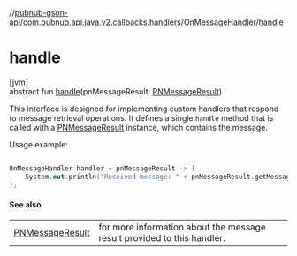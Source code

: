 //[pubnub-gson-api](../../../index.md)/[com.pubnub.api.java.v2.callbacks.handlers](../index.md)/[OnMessageHandler](index.md)/[handle](handle.md)

# handle

[jvm]\
abstract fun [handle](handle.md)(pnMessageResult: [PNMessageResult](../../../../../pubnub-kotlin/pubnub-kotlin-core-api/pubnub-kotlin-core-api/com.pubnub.api.models.consumer.pubsub/-p-n-message-result/index.md))

 This interface is designed for implementing custom handlers that respond to message retrieval operations. It defines a single `handle` method that is called with a [PNMessageResult](../../../../../pubnub-kotlin/pubnub-kotlin-core-api/pubnub-kotlin-core-api/com.pubnub.api.models.consumer.pubsub/-p-n-message-result/index.md) instance, which contains the message. 

 Usage example: 

```kotlin

OnMessageHandler handler = pnMessageResult -> {
    System.out.println("Received message: " + pnMessageResult.getMessage());
};

```

#### See also

| | |
|---|---|
| [PNMessageResult](../../../../../pubnub-kotlin/pubnub-kotlin-core-api/pubnub-kotlin-core-api/com.pubnub.api.models.consumer.pubsub/-p-n-message-result/index.md) | for more information about the message result provided to this handler. |
